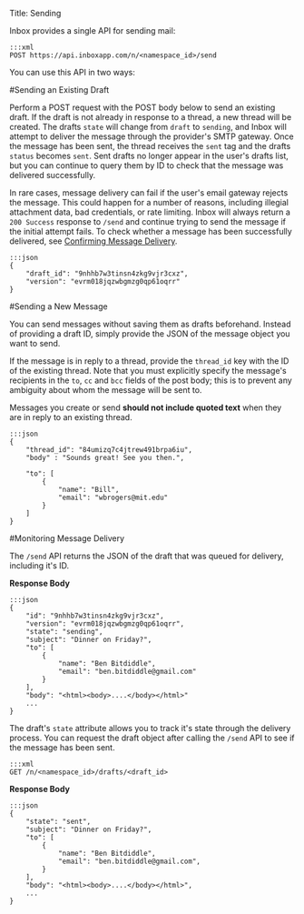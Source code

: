 Title: Sending

Inbox provides a single API for sending mail:

```
:::xml
POST https://api.inboxapp.com/n/<namespace_id>/send
```

You can use this API in two ways:

#Sending an Existing Draft

Perform a POST request with the POST body below to send an existing draft. If the draft is not already in response to a thread, a new thread will be created. The drafts `state` will change from `draft` to `sending`, and Inbox will attempt to deliver the message through the provider's SMTP gateway. Once the message has been sent, the thread receives the `sent` tag and the drafts `status` becomes `sent`. Sent drafts no longer appear in the user's drafts list, but you can continue to query them by ID to check that the message was delivered successfully.

In rare cases, message delivery can fail if the user's email gateway rejects the message. This could happen for a number of reasons, including illegial attachment data, bad credentials, or rate limiting. Inbox will always return a `200 Success` response to `/send` and continue trying to send the message if the initial attempt fails. To check whether a message has been successfully delivered, see [Confirming Message Delivery](#confirming-message-delivery).

```
:::json
{
    "draft_id": "9nhhb7w3tinsn4zkg9vjr3cxz",
    "version": "evrm018jqzwbgmzg0qp61oqrr"
}
```

#Sending a New Message

You can send messages without saving them as drafts beforehand. Instead of providing a draft ID, simply provide the JSON of the message object you want to send.

If the message is in reply to a thread, provide the `thread_id` key with the ID of the existing thread.  Note that you must explicitly specify the message's recipients in the `to`, `cc` and `bcc` fields of the post body; this is to prevent any ambiguity about whom the message will be sent to.

Messages you create or send __should not include quoted text__ when they are in reply to an existing thread.

```
:::json
{
    "thread_id": "84umizq7c4jtrew491brpa6iu",
    "body" : "Sounds great! See you then.",

    "to": [
        {
            "name": "Bill",
            "email": "wbrogers@mit.edu"
        }
    ]
}
```

#Monitoring Message Delivery

The `/send` API returns the JSON of the draft that was queued for delivery, including it's ID.

**Response Body**

```
:::json
{
    "id": "9nhhb7w3tinsn4zkg9vjr3cxz",
    "version": "evrm018jqzwbgmzg0qp61oqrr",
    "state": "sending",
    "subject": "Dinner on Friday?",
    "to": [
        {
            "name": "Ben Bitdiddle",
            "email": "ben.bitdiddle@gmail.com"
        }
    ],
    "body": "<html><body>....</body></html>"
    ...
}
```


The draft's `state` attribute allows you to track it's state through the delivery process. You can request the draft object after calling the `/send` API to see if the message has been sent.

```
:::xml
GET /n/<namespace_id>/drafts/<draft_id>
```

**Response Body**

```
:::json
{
    "state": "sent",
    "subject": "Dinner on Friday?",
    "to": [
        {
            "name": "Ben Bitdiddle",
            "email": "ben.bitdiddle@gmail.com",
        }
    ],
    "body": "<html><body>....</body></html>",
    ...
}
```
